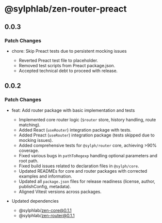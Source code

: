 # @sylphlab/zen-router-preact

## 0.0.3

### Patch Changes

- chore: Skip Preact tests due to persistent mocking issues

  - Reverted Preact test file to placeholder.
  - Removed test scripts from Preact package.json.
  - Accepted technical debt to proceed with release.

## 0.0.2

### Patch Changes

- feat: Add router package with basic implementation and tests

  - Implemented core router logic (`$router` store, history handling, route matching).
  - Added React (`useRouter`) integration package with tests.
  - Added Preact (`useRouter`) integration package (tests skipped due to mocking issues).
  - Added comprehensive tests for `@sylph/router` core, achieving >90% coverage.
  - Fixed various bugs in `pathToRegexp` handling optional parameters and root path.
  - Fixed build issues related to declaration files in `@sylph/core`.
  - Updated READMEs for core and router packages with corrected examples and information.
  - Updated all `package.json` files for release readiness (license, author, publishConfig, metadata).
  - Aligned Vitest versions across packages.

- Updated dependencies
  - @sylphlab/zen-core@0.1.1
  - @sylphlab/zen-router@0.1.1
